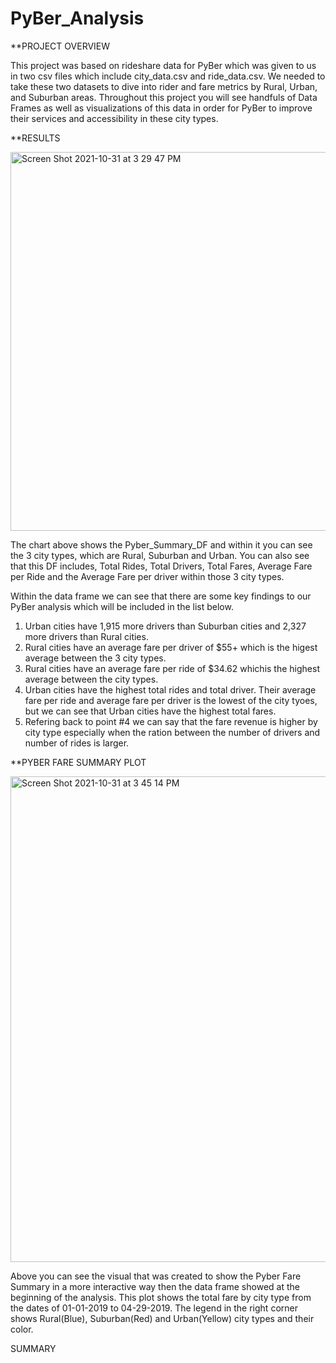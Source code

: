 # PyBer_Analysis

**PROJECT OVERVIEW

This project was based on rideshare data for PyBer which was given to us in two csv files which include city_data.csv and ride_data.csv. We needed to take these two datasets to dive into rider and fare metrics by Rural, Urban, and Suburban areas. Throughout this project you will see handfuls of Data Frames as well as visualizations of this data in order for PyBer to improve their services and accessibility in these city types.

**RESULTS

<img width="606" alt="Screen Shot 2021-10-31 at 3 29 47 PM" src="https://user-images.githubusercontent.com/91299616/139603264-5c7e956d-5913-495d-bbc1-f961f9ddf9b0.png">

The chart above shows the Pyber_Summary_DF and within it you can see the 3 city types, which are Rural, Suburban and Urban. You can also see that this DF includes, Total Rides, Total Drivers, Total Fares, Average Fare per Ride and the Average Fare per driver within those 3 city types.

Within the data frame we can see that there are some key findings to our PyBer analysis which will be included in the list below.

1. Urban cities have 1,915 more drivers than Suburban cities and 2,327 more drivers than Rural cities.
2. Rural cities have an average fare per driver of $55+ which is the higest average between the 3 city types.
3. Rural cities have an average fare per ride of $34.62 whichis the highest average between the city types.
4. Urban cities have the highest total rides and total driver. Their average fare per ride and average fare per driver is the lowest of the city tyoes, but we can see that Urban cities have the highest total fares.
5. Refering back to point #4 we can say that the fare revenue is higher by city type especially when the ration between the number of drivers and number of rides is larger.

**PYBER FARE SUMMARY PLOT

<img width="777" alt="Screen Shot 2021-10-31 at 3 45 14 PM" src="https://user-images.githubusercontent.com/91299616/139603685-7aef49ea-1e7e-457d-abf4-bed84ceb7ca6.png">

Above you can see the visual that was created to show the Pyber Fare Summary in a more interactive way then the data frame showed at the beginning of the analysis. This plot shows the total fare by city type from the dates of 01-01-2019 to 04-29-2019. The legend in the right corner shows Rural(Blue), Suburban(Red) and Urban(Yellow) city types and their color. 

SUMMARY
